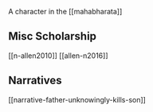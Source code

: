 A character in the [[mahabharata]]

## Misc Scholarship
[[n-allen2010]]
[[allen-n2016]]

## Narratives
[[narrative-father-unknowingly-kills-son]]